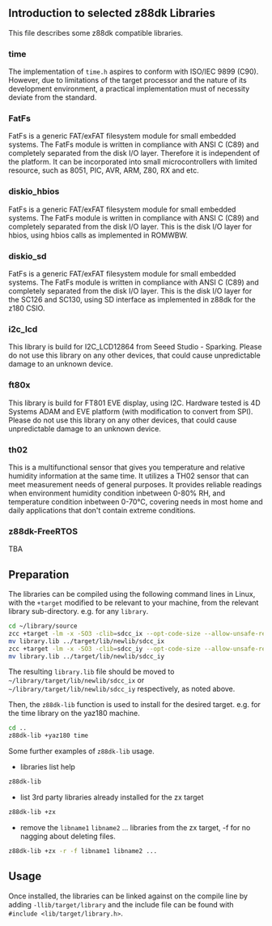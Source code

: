 ## Introduction to selected z88dk Libraries
This file describes some z88dk compatible libraries.

### time
The implementation of `time.h` aspires to conform with ISO/IEC 9899 (C90). However, due to limitations of the target processor and the nature of its development environment, a practical implementation must of necessity deviate from the standard.

### FatFs
FatFs is a generic FAT/exFAT filesystem module for small embedded systems. The FatFs module is written in compliance with ANSI C (C89) and completely separated from the disk I/O layer. Therefore it is independent of the platform. It can be incorporated into small microcontrollers with limited resource, such as 8051, PIC, AVR, ARM, Z80, RX and etc.

### diskio_hbios
FatFs is a generic FAT/exFAT filesystem module for small embedded systems. The FatFs module is written in compliance with ANSI C (C89) and completely separated from the disk I/O layer. This is the disk I/O layer for hbios, using hbios calls as implemented in ROMWBW.

### diskio_sd
FatFs is a generic FAT/exFAT filesystem module for small embedded systems. The FatFs module is written in compliance with ANSI C (C89) and completely separated from the disk I/O layer. This is the disk I/O layer for the SC126 and SC130, using SD interface as implemented in z88dk for the z180 CSIO.

### i2c_lcd
This library is build for I2C_LCD12864 from Seeed Studio - Sparking. Please do not use this library on any other devices, that could cause unpredictable damage to an unknown device.

### ft80x
This library is build for FT801 EVE display, using I2C. Hardware tested is 4D Systems ADAM and EVE platform (with modification to convert from SPI). Please do not use this library on any other devices, that could cause unpredictable damage to an unknown device.

### th02
This is a multifunctional sensor that gives you temperature and relative humidity information at the same time. It utilizes a TH02 sensor that can meet measurement needs of general purposes. It provides reliable readings when environment humidity condition inbetween 0-80% RH, and temperature condition inbetween 0-70°C, covering needs in most home and daily applications that don't contain extreme conditions.

### z88dk-FreeRTOS
TBA

## Preparation
The libraries can be compiled using the following command lines in Linux, with the `+target` modified to be relevant to your machine, from the relevant library sub-directory. e.g. for any `library`.

```bash
cd ~/library/source
zcc +target -lm -x -SO3 -clib=sdcc_ix --opt-code-size --allow-unsafe-read --max-allocs-per-node400000 @library.lst -o library
mv library.lib ../target/lib/newlib/sdcc_ix
zcc +target -lm -x -SO3 -clib=sdcc_iy --opt-code-size --allow-unsafe-read --max-allocs-per-node400000 @library.lst -o library
mv library.lib ../target/lib/newlib/sdcc_iy
```
The resulting `library.lib` file should be moved to `~/library/target/lib/newlib/sdcc_ix` or `~/library/target/lib/newlib/sdcc_iy` respectively, as noted above.

Then, the `z88dk-lib` function is used to install for the desired target. e.g. for the time library on the yaz180 machine.

```bash
cd ..
z88dk-lib +yaz180 time
```

Some further examples of `z88dk-lib` usage.

+ libraries list help
```bash
z88dk-lib
```
+ list 3rd party libraries already installed for the zx target
```bash
z88dk-lib +zx
```
+ remove the `libname1` `libname2` ... libraries from the zx target, -f for no nagging about deleting files.
```bash
z88dk-lib +zx -r -f libname1 libname2 ...
```

## Usage
Once installed, the libraries can be linked against on the compile line by adding `-llib/target/library` and the include file can be found with `#include <lib/target/library.h>`.
